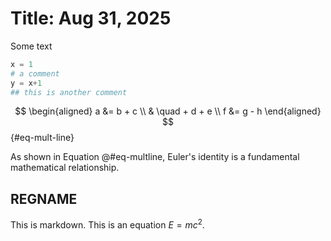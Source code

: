 # Title: Aug 31, 2025
Some text 

````julia
x = 1
# a comment
y = x+1
## this is another comment
````

$$
\begin{aligned}
  a &= b + c \\
  & \quad + d + e \\
  f &= g - h
\end{aligned}
$$ {#eq-mult-line} 

As shown in Equation @#eq-multline, Euler's identity is a fundamental mathematical relationship.
## REGNAME
This is markdown. This is an equation $E=mc^2$.

